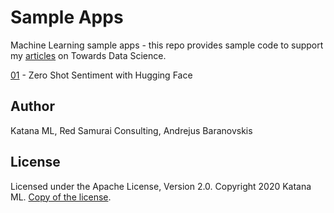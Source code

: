 # Sample Apps
Machine Learning sample apps - this repo provides sample code to support my [articles](https://towardsdatascience.com/@andrejusb) on Towards Data Science.

[01](https://github.com/katanaml/sample-apps/tree/master/01) - Zero Shot Sentiment with Hugging Face

## Author

Katana ML, Red Samurai Consulting, Andrejus Baranovskis

## License

Licensed under the Apache License, Version 2.0. Copyright 2020 Katana ML. [Copy of the license](https://github.com/katanaml/covid19/blob/master/LICENSE).
